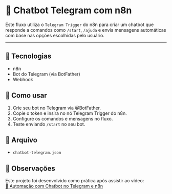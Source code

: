 # 🤖 Chatbot Telegram com n8n

Este fluxo utiliza o `Telegram Trigger` do n8n para criar um chatbot que responde a comandos como `/start`, `/ajuda` e envia mensagens automáticas com base nas opções escolhidas pelo usuário.

---

## 🚀 Tecnologias
- n8n
- Bot do Telegram (via BotFather)
- Webhook

## 🔁 Como usar
1. Crie seu bot no Telegram via @BotFather.
2. Copie o token e insira no nó Telegram Trigger do n8n.
3. Configure os comandos e mensagens no fluxo.
4. Teste enviando `/start` no seu bot.

## 📁 Arquivo
- `chatbot-telegram.json`

## 📌 Observações
Este projeto foi desenvolvido como prática após assistir ao vídeo:  
[🔗 Automação com Chatbot no Telegram e n8n](https://www.youtube.com/watch?v=G_U0-UMD_9E)
